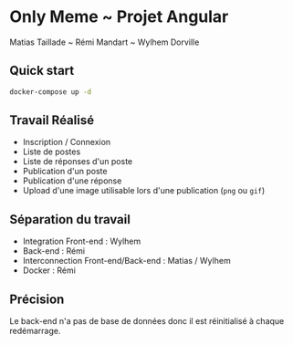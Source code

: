 # Only Meme ~ Projet Angular

Matias Taillade ~ Rémi Mandart ~ Wylhem Dorville

## Quick start

```bash
docker-compose up -d
```

## Travail Réalisé

* Inscription / Connexion
* Liste de postes
* Liste de réponses d'un poste
* Publication d'un poste
* Publication d'une réponse
* Upload d'une image utilisable lors d'une publication (`png` ou `gif`)

## Séparation du travail

* Integration Front-end : Wylhem
* Back-end : Rémi
* Interconnection Front-end/Back-end : Matias / Wylhem
* Docker : Rémi

## Précision

Le back-end n'a pas de base de données donc il est réinitialisé à chaque redémarrage.
